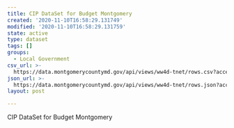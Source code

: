 ```yaml
---
title: CIP DataSet for Budget Montgomery
created: '2020-11-10T16:58:29.131749'
modified: '2020-11-10T16:58:29.131759'
state: active
type: dataset
tags: []
groups:
  - Local Government
csv_url: >-
  https://data.montgomerycountymd.gov/api/views/ww4d-tnet/rows.csv?accessType=DOWNLOAD
json_url: >-
  https://data.montgomerycountymd.gov/api/views/ww4d-tnet/rows.json?accessType=DOWNLOAD
layout: post

---
```

CIP DataSet for Budget Montgomery

